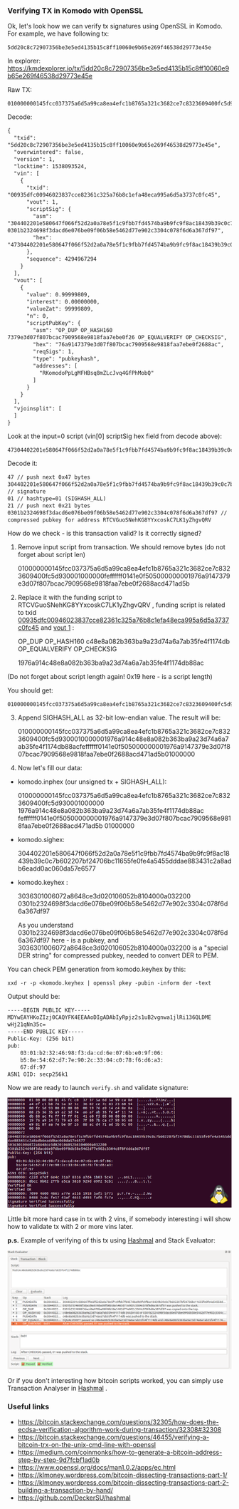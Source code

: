 ### Verifying TX in Komodo with OpenSSL

Ok, let's look how we can verify tx signatures using OpenSSL in Komodo. For example, we have following tx:

	5dd20c8c72907356be3e5ed4135b15c8ff10060e9b65e269f46538d29773e45e

In explorer:  https://kmdexplorer.io/tx/5dd20c8c72907356be3e5ed4135b15c8ff10060e9b65e269f46538d29773e45e

Raw TX:

	010000000145fcc037375a6d5a99ca8ea4efc1b8765a321c3682ce7c8323609400fc5d9300010000006a47304402201e580647f066f52d2a0a78e5f1c9fbb7fd4574ba9b9fc9f8ac18439b39c0c7b602207bf24706bc11655fe0fe4a5455dddae883431c2a8adb6eadd0ac060da57e657701210301b2324698f3dacd6e076be09f06b58e5462d77e902c3304c078f6d6a367df97feffffff0141e0f505000000001976a9147379e3d07f807bcac7909568e9818faa7ebe0f2688acd471ad5b
	

Decode:

	{
	  "txid": "5dd20c8c72907356be3e5ed4135b15c8ff10060e9b65e269f46538d29773e45e",
	  "overwintered": false,
	  "version": 1,
	  "locktime": 1538093524,
	  "vin": [
	    {
	      "txid": "00935dfc00946023837cce82361c325a76b8c1efa48eca995a6d5a3737c0fc45",
	      "vout": 1,
	      "scriptSig": {
	        "asm": "304402201e580647f066f52d2a0a78e5f1c9fbb7fd4574ba9b9fc9f8ac18439b39c0c7b602207bf24706bc11655fe0fe4a5455dddae883431c2a8adb6eadd0ac060da57e657701 0301b2324698f3dacd6e076be09f06b58e5462d77e902c3304c078f6d6a367df97",
	        "hex": "47304402201e580647f066f52d2a0a78e5f1c9fbb7fd4574ba9b9fc9f8ac18439b39c0c7b602207bf24706bc11655fe0fe4a5455dddae883431c2a8adb6eadd0ac060da57e657701210301b2324698f3dacd6e076be09f06b58e5462d77e902c3304c078f6d6a367df97"
	      },
	      "sequence": 4294967294
	    }
	  ],
	  "vout": [
	    {
	      "value": 0.99999809,
	      "interest": 0.00000000,
	      "valueZat": 99999809,
	      "n": 0,
	      "scriptPubKey": {
	        "asm": "OP_DUP OP_HASH160 7379e3d07f807bcac7909568e9818faa7ebe0f26 OP_EQUALVERIFY OP_CHECKSIG",
	        "hex": "76a9147379e3d07f807bcac7909568e9818faa7ebe0f2688ac",
	        "reqSigs": 1,
	        "type": "pubkeyhash",
	        "addresses": [
	          "RKomodoPpLgMFHBsq8mZLcJvq4GfPhMobQ"
	        ]
	      }
	    }
	  ],
	  "vjoinsplit": [
	  ]
	}
	
Look at the input=0 script (vin[0] scriptSig hex field from decode above):

	47304402201e580647f066f52d2a0a78e5f1c9fbb7fd4574ba9b9fc9f8ac18439b39c0c7b602207bf24706bc11655fe0fe4a5455dddae883431c2a8adb6eadd0ac060da57e657701210301b2324698f3dacd6e076be09f06b58e5462d77e902c3304c078f6d6a367df97	

Decode it:

	47 // push next 0x47 bytes
	304402201e580647f066f52d2a0a78e5f1c9fbb7fd4574ba9b9fc9f8ac18439b39c0c7b602207bf24706bc11655fe0fe4a5455dddae883431c2a8adb6eadd0ac060da57e6577 // signature
	01 // hashtype=01 (SIGHASH_ALL)
	21 // push next 0x21 bytes
	0301b2324698f3dacd6e076be09f06b58e5462d77e902c3304c078f6d6a367df97 // compressed pubkey for address RTCVGuoSNehKG8YYxcoskC7LK1yZhgvQRV
	
	
	

How do we check - is this transaction valid? Is it correctly signed?

1) Remove input script from transaction. We should remove bytes (do not forget about script len)

	010000000145fcc037375a6d5a99ca8ea4efc1b8765a321c3682ce7c8323609400fc5d930001000000<len><scriptSig>feffffff0141e0f505000000001976a9147379e3d07f807bcac7909568e9818faa7ebe0f2688acd471ad5b

2) Replace it with the funding script to RTCVGuoSNehKG8YYxcoskC7LK1yZhgvQRV , funding script is related to txid [00935dfc00946023837cce82361c325a76b8c1efa48eca995a6d5a3737c0fc45](https://kmdexplorer.io/tx/00935dfc00946023837cce82361c325a76b8c1efa48eca995a6d5a3737c0fc45)  and [vout 1](https://kmdexplorer.io/tx/00935dfc00946023837cce82361c325a76b8c1efa48eca995a6d5a3737c0fc45/%3E/1)  :

	OP_DUP OP_HASH160 c48e8a082b363ba9a23d74a6a7ab35fe4f1174db OP_EQUALVERIFY OP_CHECKSIG

	1976a914c48e8a082b363ba9a23d74a6a7ab35fe4f1174db88ac
	
(Do not forget about script length again! 0x19 here - is a script length)

You should get:

	010000000145fcc037375a6d5a99ca8ea4efc1b8765a321c3682ce7c8323609400fc5d9300010000001976a914c48e8a082b363ba9a23d74a6a7ab35fe4f1174db88acfeffffff0141e0f505000000001976a9147379e3d07f807bcac7909568e9818faa7ebe0f2688acd471ad5b


3) Append SIGHASH_ALL as 32-bit low-endian value. The result will be:

	010000000145fcc037375a6d5a99ca8ea4efc1b8765a321c3682ce7c8323609400fc5d9300010000001976a914c48e8a082b363ba9a23d74a6a7ab35fe4f1174db88acfeffffff0141e0f505000000001976a9147379e3d07f807bcac7909568e9818faa7ebe0f2688acd471ad5b01000000

4) Now let's fill our data:

- komodo.inphex (our unsigned tx + SIGHASH_ALL):

	010000000145fcc037375a6d5a99ca8ea4efc1b8765a321c3682ce7c8323609400fc5d930001000000
	1976a914c48e8a082b363ba9a23d74a6a7ab35fe4f1174db88ac
	feffffff0141e0f505000000001976a9147379e3d07f807bcac7909568e9818faa7ebe0f2688acd471ad5b
	01000000

- komodo.sighex:

	304402201e580647f066f52d2a0a78e5f1c9fbb7fd4574ba9b9fc9f8ac18439b39c0c7b602207bf24706bc11655fe0fe4a5455dddae883431c2a8adb6eadd0ac060da57e6577


- komodo.keyhex :

	3036301006072a8648ce3d020106052b8104000a032200
	0301b2324698f3dacd6e076be09f06b58e5462d77e902c3304c078f6d6a367df97
	
	As you understand 0301b2324698f3dacd6e076be09f06b58e5462d77e902c3304c078f6d6a367df97 here - is a pubkey, and 3036301006072a8648ce3d020106052b8104000a032200 is a "special DER string" for compressed pubkey, needed to convert DER to PEM.
	
You can check PEM generation from komodo.keyhex by this:

	xxd -r -p <komodo.keyhex | openssl pkey -pubin -inform der -text 
	
Output should be:

	-----BEGIN PUBLIC KEY-----                                       
	MDYwEAYHKoZIzj0CAQYFK4EEAAoDIgADAbIyRpjz2s1uB2vgnwa1jlRi136QLDME 
	wHj21qNn35c=                                                     
	-----END PUBLIC KEY-----                                         
	Public-Key: (256 bit)                                            
	pub:                                                             
	    03:01:b2:32:46:98:f3:da:cd:6e:07:6b:e0:9f:06:                
	    b5:8e:54:62:d7:7e:90:2c:33:04:c0:78:f6:d6:a3:                
	    67:df:97                                                     
	ASN1 OID: secp256k1                                              
	
Now we are ready to launch `verify.sh` and validate signature:

![](./validate.png) 

Little bit more hard case in tx with 2 vins, if somebody interesting i will show how to validate tx with 2 or more vins later.

**p.s.** Example of verifying of this tx using [Hashmal](https://github.com/DeckerSU/hashmal) and Stack Evaluator:

![](./hashmal01.png)

Or if you don't interesting how bitcoin scripts worked, you can simply use Transaction Analyser in  [Hashmal](https://github.com/DeckerSU/hashmal) .

### Useful links

- https://bitcoin.stackexchange.com/questions/32305/how-does-the-ecdsa-verification-algorithm-work-during-transaction/32308#32308
- https://bitcoin.stackexchange.com/questions/46455/verifying-a-bitcoin-trx-on-the-unix-cmd-line-with-openssl
- https://medium.com/coinmonks/how-to-generate-a-bitcoin-address-step-by-step-9d7fcbf1ad0b
- https://www.openssl.org/docs/man1.0.2/apps/ec.html
- https://klmoney.wordpress.com/bitcoin-dissecting-transactions-part-1/
- https://klmoney.wordpress.com/bitcoin-dissecting-transactions-part-2-building-a-transaction-by-hand/
- https://github.com/DeckerSU/hashmal


